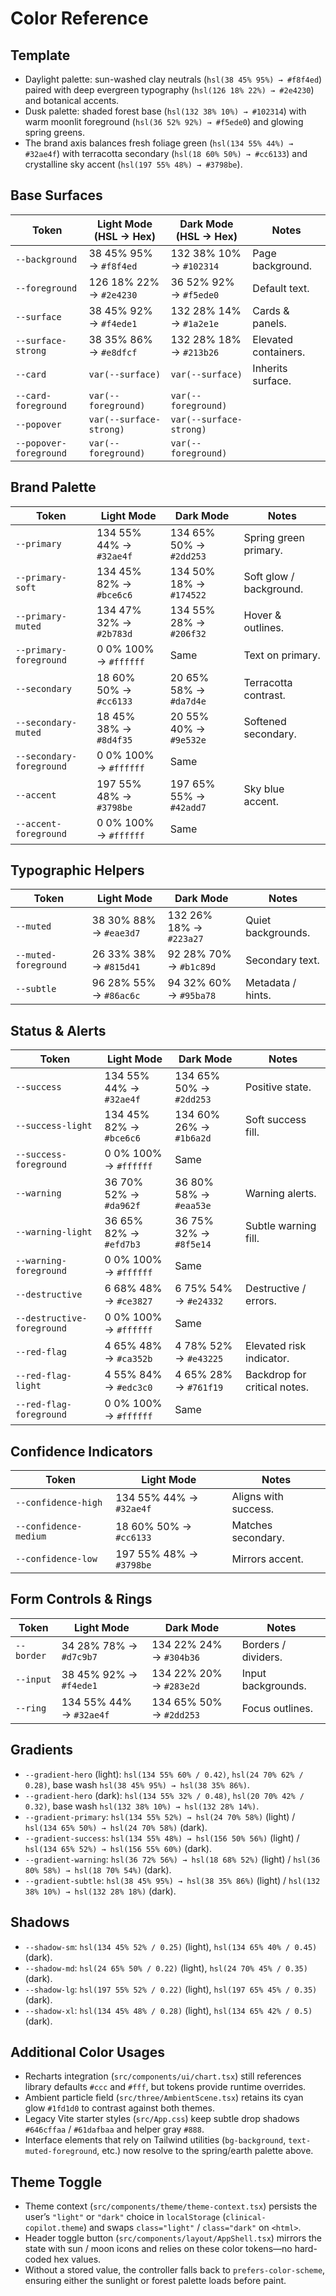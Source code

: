 # Color Reference

## Template
- Daylight palette: sun-washed clay neutrals (`hsl(38 45% 95%) → #f8f4ed`) paired with deep evergreen typography (`hsl(126 18% 22%) → #2e4230`) and botanical accents.
- Dusk palette: shaded forest base (`hsl(132 38% 10%) → #102314`) with warm moonlit foreground (`hsl(36 52% 92%) → #f5ede0`) and glowing spring greens.
- The brand axis balances fresh foliage green (`hsl(134 55% 44%) → #32ae4f`) with terracotta secondary (`hsl(18 60% 50%) → #cc6133`) and crystalline sky accent (`hsl(197 55% 48%) → #3798be`).

## Base Surfaces
| Token | Light Mode (HSL → Hex) | Dark Mode (HSL → Hex) | Notes |
| --- | --- | --- | --- |
| `--background` | 38 45% 95% → `#f8f4ed` | 132 38% 10% → `#102314` | Page background. |
| `--foreground` | 126 18% 22% → `#2e4230` | 36 52% 92% → `#f5ede0` | Default text. |
| `--surface` | 38 45% 92% → `#f4ede1` | 132 28% 14% → `#1a2e1e` | Cards & panels. |
| `--surface-strong` | 38 35% 86% → `#e8dfcf` | 132 28% 18% → `#213b26` | Elevated containers. |
| `--card` | `var(--surface)` | `var(--surface)` | Inherits surface. |
| `--card-foreground` | `var(--foreground)` | `var(--foreground)` | |
| `--popover` | `var(--surface-strong)` | `var(--surface-strong)` | |
| `--popover-foreground` | `var(--foreground)` | `var(--foreground)` | |

## Brand Palette
| Token | Light Mode | Dark Mode | Notes |
| --- | --- | --- | --- |
| `--primary` | 134 55% 44% → `#32ae4f` | 134 65% 50% → `#2dd253` | Spring green primary. |
| `--primary-soft` | 134 45% 82% → `#bce6c6` | 134 50% 18% → `#174522` | Soft glow / background. |
| `--primary-muted` | 134 47% 32% → `#2b783d` | 134 55% 28% → `#206f32` | Hover & outlines. |
| `--primary-foreground` | 0 0% 100% → `#ffffff` | Same | Text on primary. |
| `--secondary` | 18 60% 50% → `#cc6133` | 20 65% 58% → `#da7d4e` | Terracotta contrast. |
| `--secondary-muted` | 18 45% 38% → `#8d4f35` | 20 55% 40% → `#9e532e` | Softened secondary. |
| `--secondary-foreground` | 0 0% 100% → `#ffffff` | Same | |
| `--accent` | 197 55% 48% → `#3798be` | 197 65% 55% → `#42add7` | Sky blue accent. |
| `--accent-foreground` | 0 0% 100% → `#ffffff` | Same | |

## Typographic Helpers
| Token | Light Mode | Dark Mode | Notes |
| --- | --- | --- | --- |
| `--muted` | 38 30% 88% → `#eae3d7` | 132 26% 18% → `#223a27` | Quiet backgrounds. |
| `--muted-foreground` | 26 33% 38% → `#815d41` | 92 28% 70% → `#b1c89d` | Secondary text. |
| `--subtle` | 96 28% 55% → `#86ac6c` | 94 32% 60% → `#95ba78` | Metadata / hints. |

## Status & Alerts
| Token | Light Mode | Dark Mode | Notes |
| --- | --- | --- | --- |
| `--success` | 134 55% 44% → `#32ae4f` | 134 65% 50% → `#2dd253` | Positive state. |
| `--success-light` | 134 45% 82% → `#bce6c6` | 134 60% 26% → `#1b6a2d` | Soft success fill. |
| `--success-foreground` | 0 0% 100% → `#ffffff` | Same | |
| `--warning` | 36 70% 52% → `#da962f` | 36 80% 58% → `#eaa53e` | Warning alerts. |
| `--warning-light` | 36 65% 82% → `#efd7b3` | 36 75% 32% → `#8f5e14` | Subtle warning fill. |
| `--warning-foreground` | 0 0% 100% → `#ffffff` | Same | |
| `--destructive` | 6 68% 48% → `#ce3827` | 6 75% 54% → `#e24332` | Destructive / errors. |
| `--destructive-foreground` | 0 0% 100% → `#ffffff` | Same | |
| `--red-flag` | 4 65% 48% → `#ca352b` | 4 78% 52% → `#e43225` | Elevated risk indicator. |
| `--red-flag-light` | 4 55% 84% → `#edc3c0` | 4 65% 28% → `#761f19` | Backdrop for critical notes. |
| `--red-flag-foreground` | 0 0% 100% → `#ffffff` | Same | |

## Confidence Indicators
| Token | Light Mode | Notes |
| --- | --- | --- |
| `--confidence-high` | 134 55% 44% → `#32ae4f` | Aligns with success. |
| `--confidence-medium` | 18 60% 50% → `#cc6133` | Matches secondary. |
| `--confidence-low` | 197 55% 48% → `#3798be` | Mirrors accent. |

## Form Controls & Rings
| Token | Light Mode | Dark Mode | Notes |
| --- | --- | --- | --- |
| `--border` | 34 28% 78% → `#d7c9b7` | 134 22% 24% → `#304b36` | Borders / dividers. |
| `--input` | 38 45% 92% → `#f4ede1` | 134 22% 20% → `#283e2d` | Input backgrounds. |
| `--ring` | 134 55% 44% → `#32ae4f` | 134 65% 50% → `#2dd253` | Focus outlines. |

## Gradients
- `--gradient-hero` (light): `hsl(134 55% 60% / 0.42)`, `hsl(24 70% 62% / 0.28)`, base wash `hsl(38 45% 95%) → hsl(38 35% 86%)`.
- `--gradient-hero` (dark): `hsl(134 55% 32% / 0.48)`, `hsl(20 70% 42% / 0.32)`, base wash `hsl(132 38% 10%) → hsl(132 28% 14%)`.
- `--gradient-primary`: `hsl(134 55% 52%) → hsl(24 70% 58%)` (light) / `hsl(134 65% 50%) → hsl(24 70% 58%)` (dark).
- `--gradient-success`: `hsl(134 55% 48%) → hsl(156 50% 56%)` (light) / `hsl(134 65% 52%) → hsl(156 55% 60%)` (dark).
- `--gradient-warning`: `hsl(36 72% 56%) → hsl(18 68% 52%)` (light) / `hsl(36 80% 58%) → hsl(18 70% 54%)` (dark).
- `--gradient-subtle`: `hsl(38 45% 95%) → hsl(38 35% 86%)` (light) / `hsl(132 38% 10%) → hsl(132 28% 18%)` (dark).

## Shadows
- `--shadow-sm`: `hsl(134 45% 52% / 0.25)` (light), `hsl(134 65% 40% / 0.45)` (dark).
- `--shadow-md`: `hsl(24 65% 50% / 0.22)` (light), `hsl(24 70% 45% / 0.35)` (dark).
- `--shadow-lg`: `hsl(197 55% 52% / 0.22)` (light), `hsl(197 65% 45% / 0.35)` (dark).
- `--shadow-xl`: `hsl(134 45% 48% / 0.28)` (light), `hsl(134 65% 42% / 0.5)` (dark).

## Additional Color Usages
- Recharts integration (`src/components/ui/chart.tsx`) still references library defaults `#ccc` and `#fff`, but tokens provide runtime overrides.
- Ambient particle field (`src/three/AmbientScene.tsx`) retains its cyan glow `#1fd1d0` to contrast against both themes.
- Legacy Vite starter styles (`src/App.css`) keep subtle drop shadows `#646cffaa` / `#61dafbaa` and helper gray `#888`.
- Interface elements that rely on Tailwind utilities (`bg-background`, `text-muted-foreground`, etc.) now resolve to the spring/earth palette above.

## Theme Toggle
- Theme context (`src/components/theme/theme-context.tsx`) persists the user’s `"light"` or `"dark"` choice in `localStorage` (`clinical-copilot.theme`) and swaps `class="light"` / `class="dark"` on `<html>`.
- Header toggle button (`src/components/layout/AppShell.tsx`) mirrors the state with sun / moon icons and relies on these color tokens—no hard-coded hex values.
- Without a stored value, the controller falls back to `prefers-color-scheme`, ensuring either the sunlight or forest palette loads before paint.
